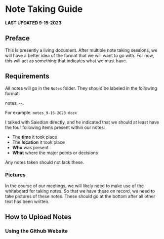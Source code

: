 # Note Taking Guide

**LAST UPDATED 9-15-2023**

## Preface

This is presently a living document. After multiple note taking sessions, we will have a better idea of the format that we will want to go with. For now, this will act as something that indicates what we must have.

## Requirements
All notes will go in the `Notes` folder. They should be labeled in the following format:

notes_<month>-<day>-<year>.<extension>

For example: `notes_9-15-2023.docx`

I talked with Saiedian directly, and he indicated that we should at least have the four following items present within our notes:

- The **time** it took place
- The **location** it took place
- **Who** was present
- **What** where the major points or decisions

Any notes taken should not lack these.

### Pictures

In the course of our meetings, we will likely need to make use of the whiteboard for taking notes. So that we have these on record, we need to take pictures of these notes. These should go at the bottom after all other text has been written.

## How to Upload Notes

### Using the Github Website


